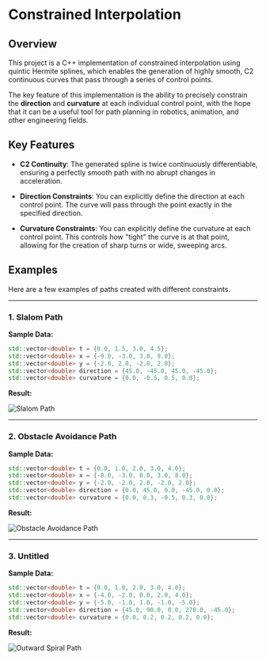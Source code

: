 # Constrained Interpolation

## Overview

This project is a C++ implementation of  constrained interpolation using quintic Hermite splines, which enables the generation of highly smooth, C2 continuous curves that pass through a series of control points.

The key feature of this implementation is the ability to precisely constrain the **direction** and **curvature** at each individual control point, with the hope that it can be a useful tool for path planning in robotics, animation, and other engineering fields.

## Key Features

- **C2 Continuity**: The generated spline is twice continuously differentiable, ensuring a perfectly smooth path with no abrupt changes in acceleration.

- **Direction Constraints**: You can explicitly define the direction at each control point. The curve will pass through the point exactly in the specified direction.

- **Curvature Constraints**: You can explicitly define the curvature at each control point. This controls how "tight" the curve is at that point, allowing for the creation of sharp turns or wide, sweeping arcs.

## Examples

Here are a few examples of paths created with different constraints.

---

### 1. Slalom Path

**Sample Data:**
```cpp
std::vector<double> t = {0.0, 1.5, 3.0, 4.5};
std::vector<double> x = {-9.0, -3.0, 3.0, 9.0};
std::vector<double> y = {-2.0, 2.0, -2.0, 2.0};
std::vector<double> direction = {45.0, -45.0, 45.0, -45.0};
std::vector<double> curvature = {0.0, -0.5, 0.5, 0.0};
```

**Result:**

![Slalom Path]()

---

### 2. Obstacle Avoidance Path

**Sample Data:**
```cpp
std::vector<double> t = {0.0, 1.0, 2.0, 3.0, 4.0};
std::vector<double> x = {-8.0, -3.0, 0.0, 3.0, 8.0};
std::vector<double> y = {-2.0, -2.0, 2.0, -2.0, 2.0};
std::vector<double> direction = {0.0, 45.0, 0.0, -45.0, 0.0};
std::vector<double> curvature = {0.0, 0.3, -0.5, 0.3, 0.0};
```

**Result:**

![Obstacle Avoidance Path]()

---

### 3. Untitled

**Sample Data:**
```cpp
std::vector<double> t = {0.0, 1.0, 2.0, 3.0, 4.0};
std::vector<double> x = {-4.0, -2.0, 0.0, 2.0, 4.0};
std::vector<double> y = {-5.0, -1.0, 1.0, -1.0, -5.0};
std::vector<double> direction = {45.0, 90.0, 0.0, 270.0, -45.0};
std::vector<double> curvature = {0.0, 0.2, 0.2, 0.2, 0.0};
```

**Result:**

![Outward Spiral Path]()